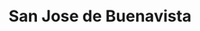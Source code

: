 ---
title: San Jose de Buenavista
url: /san-jose-de-buenavista/
latitude: 10.755
longitude: 121.937
---
